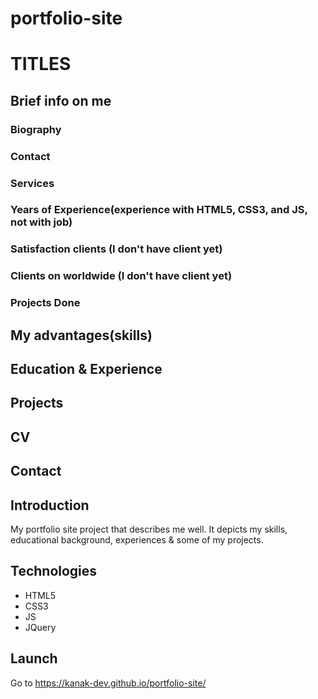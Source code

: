 # portfolio-site

# TITLES 
## Brief info on me
### Biography
### Contact
### Services
### Years of Experience(experience with HTML5, CSS3, and JS, not with job)
### Satisfaction clients (I don't have client yet)
### Clients on worldwide (I don't have client yet)
### Projects Done

## My advantages(skills)
## Education & Experience
## Projects
## CV
## Contact

## Introduction
My portfolio site project that describes me well. It depicts my skills, educational background, experiences & some of my projects.

## Technologies
- HTML5
- CSS3
- JS
- JQuery

## Launch
Go to https://kanak-dev.github.io/portfolio-site/